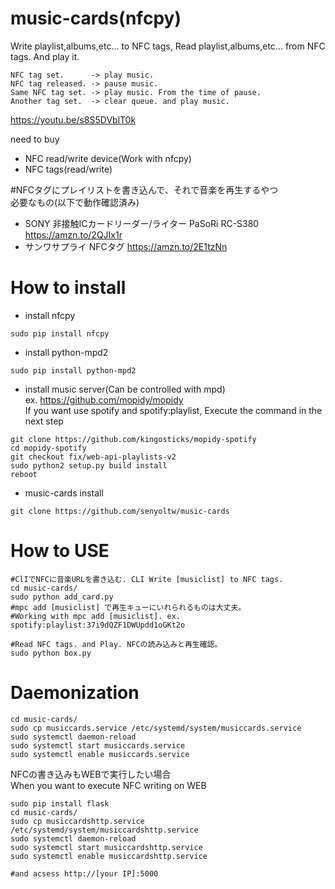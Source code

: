# music-cards(nfcpy)
Write playlist,albums,etc... to NFC tags, Read playlist,albums,etc... from NFC tags. And play it.  

```
NFC tag set.      -> play music.
NFC tag released. -> pause music.
Same NFC tag set. -> play music. From the time of pause.
Another tag set.  -> clear queue. and play music.
```

https://youtu.be/s8S5DVblT0k

need to buy  
- NFC read/write device(Work with nfcpy)  
- NFC tags(read/write)

#NFCタグにプレイリストを書き込んで、それで音楽を再生するやつ  
必要なもの(以下で動作確認済み)  
- SONY 非接触ICカードリーダー/ライター PaSoRi RC-S380 https://amzn.to/2QJIx1r
- サンワサプライ NFCタグ https://amzn.to/2E1tzNn

# How to install
- install nfcpy  
```
sudo pip install nfcpy
```

- install python-mpd2  
```
sudo pip install python-mpd2
```

- install music server(Can be controlled with mpd)    
ex. https://github.com/mopidy/mopidy  
If you want use spotify and spotify:playlist,
Execute the command in the next step
```
git clone https://github.com/kingosticks/mopidy-spotify
cd mopidy-spotify
git checkout fix/web-api-playlists-v2
sudo python2 setup.py build install
reboot
```

- music-cards install
```
git clone https://github.com/senyoltw/music-cards
```

# How to USE

```
#ClIでNFCに音楽URLを書き込む. CLI Write [musiclist] to NFC tags.
cd music-cards/
sudo python add_card.py  
#mpc add [musiclist] で再生キューにいれられるものは大丈夫。
#Working with mpc add [musiclist]. ex. spotify:playlist:37i9dQZF1DWUpdd1oGKt2o

#Read NFC tags. and Play. NFCの読み込みと再生確認。
sudo python box.py
```
# Daemonization
```
cd music-cards/
sudo cp musiccards.service /etc/systemd/system/musiccards.service
sudo systemctl daemon-reload
sudo systemctl start musiccards.service
sudo systemctl enable musiccards.service
```

NFCの書き込みもWEBで実行したい場合  
When you want to execute NFC writing on WEB
```
sudo pip install flask
cd music-cards/
sudo cp musiccardshttp.service /etc/systemd/system/musiccardshttp.service
sudo systemctl daemon-reload
sudo systemctl start musiccardshttp.service
sudo systemctl enable musiccardshttp.service

#and acsess http://[your IP]:5000
```

